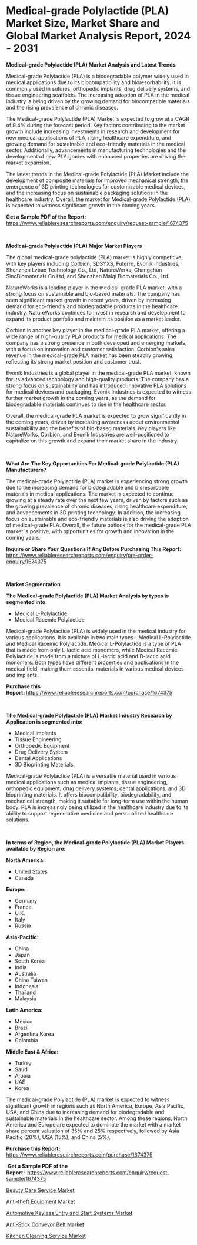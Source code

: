 <p><h1>Medical-grade Polylactide (PLA) Market Size, Market Share and Global Market Analysis Report, 2024 - 2031</h1></p><p><strong>Medical-grade Polylactide (PLA) Market Analysis and Latest Trends</strong></p>
<p><p>Medical-grade Polylactide (PLA) is a biodegradable polymer widely used in medical applications due to its biocompatibility and bioresorbability. It is commonly used in sutures, orthopedic implants, drug delivery systems, and tissue engineering scaffolds. The increasing adoption of PLA in the medical industry is being driven by the growing demand for biocompatible materials and the rising prevalence of chronic diseases.</p><p>The Medical-grade Polylactide (PLA) Market is expected to grow at a CAGR of 9.4% during the forecast period. Key factors contributing to the market growth include increasing investments in research and development for new medical applications of PLA, rising healthcare expenditure, and growing demand for sustainable and eco-friendly materials in the medical sector. Additionally, advancements in manufacturing technologies and the development of new PLA grades with enhanced properties are driving the market expansion.</p><p>The latest trends in the Medical-grade Polylactide (PLA) Market include the development of composite materials for improved mechanical strength, the emergence of 3D printing technologies for customizable medical devices, and the increasing focus on sustainable packaging solutions in the healthcare industry. Overall, the market for Medical-grade Polylactide (PLA) is expected to witness significant growth in the coming years.</p></p>
<p><strong>Get a Sample PDF of the Report:&nbsp;</strong> <a href="https://www.reliableresearchreports.com/enquiry/request-sample/1674375">https://www.reliableresearchreports.com/enquiry/request-sample/1674375</a></p>
<p>&nbsp;</p>
<p><strong>Medical-grade Polylactide (PLA) Major Market Players</strong></p>
<p><p>The global medical-grade polylactide (PLA) market is highly competitive, with key players including Corbion, SDSYXS, Futerro, Evonik Industries, Shenzhen Lvbao Technology Co., Ltd, NatureWorks, Changchun SinoBiomaterials Co Ltd, and Shenzhen Maiqi Biomaterials Co., Ltd.</p><p>NatureWorks is a leading player in the medical-grade PLA market, with a strong focus on sustainable and bio-based materials. The company has seen significant market growth in recent years, driven by increasing demand for eco-friendly and biodegradable products in the healthcare industry. NatureWorks continues to invest in research and development to expand its product portfolio and maintain its position as a market leader.</p><p>Corbion is another key player in the medical-grade PLA market, offering a wide range of high-quality PLA products for medical applications. The company has a strong presence in both developed and emerging markets, with a focus on innovation and customer satisfaction. Corbion's sales revenue in the medical-grade PLA market has been steadily growing, reflecting its strong market position and customer trust.</p><p>Evonik Industries is a global player in the medical-grade PLA market, known for its advanced technology and high-quality products. The company has a strong focus on sustainability and has introduced innovative PLA solutions for medical devices and packaging. Evonik Industries is expected to witness further market growth in the coming years, as the demand for biodegradable materials continues to rise in the healthcare sector.</p><p>Overall, the medical-grade PLA market is expected to grow significantly in the coming years, driven by increasing awareness about environmental sustainability and the benefits of bio-based materials. Key players like NatureWorks, Corbion, and Evonik Industries are well-positioned to capitalize on this growth and expand their market share in the industry.</p></p>
<p>&nbsp;</p>
<p><strong>What Are The Key Opportunities For Medical-grade Polylactide (PLA) Manufacturers?</strong></p>
<p><p>The medical-grade Polylactide (PLA) market is experiencing strong growth due to the increasing demand for biodegradable and bioresorbable materials in medical applications. The market is expected to continue growing at a steady rate over the next few years, driven by factors such as the growing prevalence of chronic diseases, rising healthcare expenditure, and advancements in 3D printing technology. In addition, the increasing focus on sustainable and eco-friendly materials is also driving the adoption of medical-grade PLA. Overall, the future outlook for the medical-grade PLA market is positive, with opportunities for growth and innovation in the coming years.</p></p>
<p><strong>Inquire or Share Your Questions If Any Before Purchasing This Report:</strong> <a href="https://www.reliableresearchreports.com/enquiry/pre-order-enquiry/1674375">https://www.reliableresearchreports.com/enquiry/pre-order-enquiry/1674375</a></p>
<p>&nbsp;</p>
<p><strong>Market Segmentation</strong></p>
<p><strong>The Medical-grade Polylactide (PLA) Market Analysis by types is segmented into:</strong></p>
<p><ul><li>Medical L-Polylactide</li><li>Medical Racemic Polylactide</li></ul></p>
<p><p>Medical-grade Polylactide (PLA) is widely used in the medical industry for various applications. It is available in two main types - Medical L-Polylactide and Medical Racemic Polylactide. Medical L-Polylactide is a type of PLA that is made from only L-lactic acid monomers, while Medical Racemic Polylactide is made from a mixture of L-lactic acid and D-lactic acid monomers. Both types have different properties and applications in the medical field, making them essential materials in various medical devices and implants.</p></p>
<p><strong>Purchase this Report:&nbsp;</strong><a href="https://www.reliableresearchreports.com/purchase/1674375">https://www.reliableresearchreports.com/purchase/1674375</a></p>
<p>&nbsp;</p>
<p><strong>The Medical-grade Polylactide (PLA) Market Industry Research by Application is segmented into:</strong></p>
<p><ul><li>Medical Implants</li><li>Tissue Engineering</li><li>Orthopedic Equipment</li><li>Drug Delivery System</li><li>Dental Applications</li><li>3D Bioprinting Materials</li></ul></p>
<p><p>Medical-grade Polylactide (PLA) is a versatile material used in various medical applications such as medical implants, tissue engineering, orthopedic equipment, drug delivery systems, dental applications, and 3D bioprinting materials. It offers biocompatibility, biodegradability, and mechanical strength, making it suitable for long-term use within the human body. PLA is increasingly being utilized in the healthcare industry due to its ability to support regenerative medicine and personalized healthcare solutions.</p></p>
<p>&nbsp;</p>
<p><strong>In terms of Region, the Medical-grade Polylactide (PLA) Market Players available by Region are:</strong></p>
<p>
    <p> <strong> North America: </strong>
        <ul>
            <li>United States</li>
            <li>Canada</li>
        </ul>
        </p> 
    <p> <strong> Europe: </strong>
        <ul>
            <li>Germany</li>
            <li>France</li>
            <li>U.K.</li>
            <li>Italy</li>
            <li>Russia</li>
        </ul>
        </p> 
    <p> <strong> Asia-Pacific: </strong>
        <ul>
            <li>China</li>
            <li>Japan</li>
            <li>South Korea</li>
            <li>India</li>
            <li>Australia</li>
            <li>China Taiwan</li>
            <li>Indonesia</li>
            <li>Thailand</li>
            <li>Malaysia</li>
        </ul>
        </p> 
    <p> <strong> Latin America: </strong>
        <ul>
            <li>Mexico</li>
            <li>Brazil</li>
            <li>Argentina Korea</li>
            <li>Colombia</li>
        </ul>
        </p> 
    <p> <strong> Middle East & Africa: </strong>
        <ul>
            <li>Turkey</li>
            <li>Saudi</li>
            <li>Arabia</li>
            <li>UAE</li>
            <li>Korea</li>
        </ul>
    </p>
    </p>
<p><p>The medical-grade Polylactide (PLA) market is expected to witness significant growth in regions such as North America, Europe, Asia Pacific, USA, and China due to increasing demand for biodegradable and sustainable materials in the healthcare sector. Among these regions, North America and Europe are expected to dominate the market with a market share percent valuation of 35% and 25% respectively, followed by Asia Pacific (20%), USA (15%), and China (5%).</p></p>
<p><strong>Purchase this Report: </strong><a href="https://www.reliableresearchreports.com/purchase/1674375">https://www.reliableresearchreports.com/purchase/1674375</a></p>
<p>&nbsp;<strong>Get a Sample PDF of the Report:&nbsp;&nbsp;</strong><a href="https://www.reliableresearchreports.com/enquiry/request-sample/1674375">https://www.reliableresearchreports.com/enquiry/request-sample/1674375</a></p>
<p><strong></strong></p>
<p><p><a href="https://medium.com/@bradomar67436/beauty-care-service-market-exploring-market-share-market-trends-and-future-growth-c47e9b2943f3">Beauty Care Service Market</a></p><p><a href="https://issuu.com/reportprime-2/docs/anti-theft-equipment-market-size-2030.pptx">Anti-theft Equipment Market</a></p><p><a href="https://github.com/nancykennedykellievqfqt2/Market-Research-Report-List-1/blob/main/automotive-keyless-entry-and-start-systems-market.md">Automotive Keyless Entry and Start Systems Market</a></p><p><a href="https://issuu.com/reportprime-2/docs/anti-stick-conveyor-belt-market-size-2030.pptx">Anti-Stick Conveyor Belt Market</a></p><p><a href="https://medium.com/@bradomar67436/kitchen-cleaning-service-market-size-market-outlook-and-market-forecast-2024-to-2031-bfbaca048c0e">Kitchen Cleaning Service Market</a></p></p>